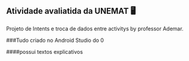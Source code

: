 ## Atividade avaliatida da UNEMAT 🖥 
Projeto de Intents e troca de dados entre activitys by professor Ademar.

###Tudo criado no Android Studio do 0

####possui textos explicativos
